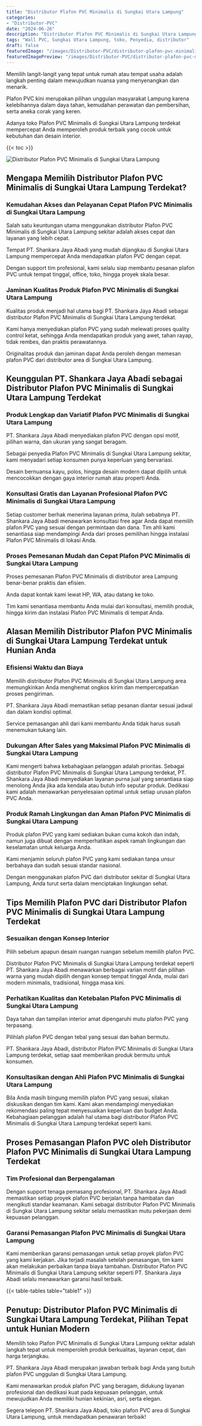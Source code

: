```yaml
---
title: "Distributor Plafon PVC Minimalis di Sungkai Utara Lampung"
categories:
- "Distributor-PVC"
date: "2024-06-26"
description: "Distributor Plafon PVC Minimalis di Sungkai Utara Lampung bagi rumah, perkantoran, dan ritel. Material unggulan, variasi motif, pilihan warna elegan, dengan servis instalasi oleh tenaga ahli berpengalaman dan kepastian resmi!|Jasa distribusi Plafon PVC Minimalis di Sungkai Utara Lampung bagi keperluan rumah, perkantoran, atau toko, dengan produk terbaik dan pemasangan oleh teknisi profesional dan garansi resmi.|Pilihan Plafon PVC Minimalis di Sungkai Utara Lampung yang andal bagi tempat tinggal, kantor, serta gerai, bersama panel terbaik dan penempatan ditangani oleh teknisi profesional dan kepastian resmi.|Penjualan Plafon PVC Minimalis di Sungkai Utara Lampung untuk hunian, kantor, serta gerai, beserta produk terbaik dan instalasi ditangani oleh tenaga ahli berpengalaman, lengkap dengan jaminan resmi.}"
tags: "Wall PVC, Sungkai Utara Lampung, toko, Penyedia, distributor"
draft: false
featuredImage: "/images/Distributor-PVC/distributor-plafon-pvc-minimalis-di-sungkai-utara-lampung.png"
featuredImagePreview: "/images/Distributor-PVC/distributor-plafon-pvc-minimalis-di-sungkai-utara-lampung.png"
---
```


Memilih langit-langit yang tepat untuk rumah atau tempat usaha adalah langkah penting dalam mewujudkan nuansa yang menyenangkan dan menarik.

Plafon PVC kini merupakan pilihan unggulan masyarakat Lampung karena kelebihannya dalam daya tahan, kemudahan perawatan dan pembersihan, serta aneka corak yang keren.

Adanya toko Plafon PVC Minimalis di Sungkai Utara Lampung terdekat mempercepat Anda memperoleh produk terbaik yang cocok untuk kebutuhan dan desain interior.

{{< toc >}}

![Distributor Plafon PVC Minimalis di Sungkai Utara Lampung](/images/Distributor-PVC/Distributor-Plafon-PVC-Minimalis-di-Sungkai-Utara-Lampung.png)

## Mengapa Memilih Distributor Plafon PVC Minimalis di Sungkai Utara Lampung Terdekat?

### Kemudahan Akses dan Pelayanan Cepat Plafon PVC Minimalis di Sungkai Utara Lampung

Salah satu keuntungan utama menggunakan distributor Plafon PVC Minimalis di Sungkai Utara Lampung sekitar adalah akses cepat dan layanan yang lebih cepat.

Tempat PT. Shankara Jaya Abadi yang mudah dijangkau di Sungkai Utara Lampung mempercepat Anda mendapatkan plafon PVC dengan cepat.

Dengan support tim profesional, kami selalu siap membantu pesanan plafon PVC untuk tempat tinggal, office, toko, hingga proyek skala besar.

### Jaminan Kualitas Produk Plafon PVC Minimalis di Sungkai Utara Lampung

Kualitas produk menjadi hal utama bagi PT. Shankara Jaya Abadi sebagai distributor Plafon PVC Minimalis di Sungkai Utara Lampung terdekat.

Kami hanya menyediakan plafon PVC yang sudah melewati proses quality control ketat, sehingga Anda mendapatkan produk yang awet, tahan rayap, tidak rembes, dan praktis perawatannya.

Originalitas produk dan jaminan dapat Anda peroleh dengan memesan plafon PVC dari distributor area di Sungkai Utara Lampung.

## Keunggulan PT. Shankara Jaya Abadi sebagai Distributor Plafon PVC Minimalis di Sungkai Utara Lampung Terdekat

### Produk Lengkap dan Variatif Plafon PVC Minimalis di Sungkai Utara Lampung

PT. Shankara Jaya Abadi menyediakan plafon PVC dengan opsi motif, pilihan warna, dan ukuran yang sangat beragam.

Sebagai penyedia Plafon PVC Minimalis di Sungkai Utara Lampung sekitar, kami menyadari setiap konsumen punya keperluan yang bervariasi.

Desain bernuansa kayu, polos, hingga desain modern dapat dipilih untuk mencocokkan dengan gaya interior rumah atau properti Anda.

### Konsultasi Gratis dan Layanan Profesional Plafon PVC Minimalis di Sungkai Utara Lampung

Setiap customer berhak menerima layanan prima, itulah sebabnya PT. Shankara Jaya Abadi menawarkan konsultasi free agar Anda dapat memilih plafon PVC yang sesuai dengan permintaan dan dana. Tim ahli kami senantiasa siap mendampingi Anda dari proses pemilihan hingga instalasi Plafon PVC Minimalis di lokasi Anda.

### Proses Pemesanan Mudah dan Cepat Plafon PVC Minimalis di Sungkai Utara Lampung

Proses pemesanan Plafon PVC Minimalis di distributor area Lampung benar-benar praktis dan efisien.

Anda dapat kontak kami lewat HP, WA, atau datang ke toko.

Tim kami senantiasa membantu Anda mulai dari konsultasi, memilih produk, hingga kirim dan instalasi Plafon PVC Minimalis di tempat Anda.

## Alasan Memilih Distributor Plafon PVC Minimalis di Sungkai Utara Lampung Terdekat untuk Hunian Anda

### Efisiensi Waktu dan Biaya

Memilih distributor Plafon PVC Minimalis di Sungkai Utara Lampung area memungkinkan Anda menghemat ongkos kirim dan mempercepatkan proses pengiriman.

PT. Shankara Jaya Abadi memastikan setiap pesanan diantar sesuai jadwal dan dalam kondisi optimal.

Service pemasangan ahli dari kami membantu Anda tidak harus susah menemukan tukang lain.

### Dukungan After Sales yang Maksimal Plafon PVC Minimalis di Sungkai Utara Lampung

Kami mengerti bahwa kebahagiaan pelanggan adalah prioritas. Sebagai distributor Plafon PVC Minimalis di Sungkai Utara Lampung terdekat, PT. Shankara Jaya Abadi menyediakan layanan purna jual yang senantiasa siap menolong Anda jika ada kendala atau butuh info seputar produk. Dedikasi kami adalah menawarkan penyelesaian optimal untuk setiap urusan plafon PVC Anda.

### Produk Ramah Lingkungan dan Aman Plafon PVC Minimalis di Sungkai Utara Lampung

Produk plafon PVC yang kami sediakan bukan cuma kokoh dan indah, namun juga dibuat dengan memperhatikan aspek ramah lingkungan dan keselamatan untuk keluarga Anda.

Kami menjamin seluruh plafon PVC yang kami sediakan tanpa unsur berbahaya dan sudah sesuai standar nasional.

Dengan menggunakan plafon PVC dari distributor sekitar di Sungkai Utara Lampung, Anda turut serta dalam menciptakan lingkungan sehat.

## Tips Memilih Plafon PVC dari Distributor Plafon PVC Minimalis di Sungkai Utara Lampung Terdekat

### Sesuaikan dengan Konsep Interior

Pilih sebelum apapun desain ruangan ruangan sebelum memilih plafon PVC.

Distributor Plafon PVC Minimalis di Sungkai Utara Lampung terdekat seperti PT. Shankara Jaya Abadi menawarkan berbagai varian motif dan pilihan warna yang mudah dipilih dengan konsep tempat tinggal Anda, mulai dari modern minimalis, tradisional, hingga masa kini.

### Perhatikan Kualitas dan Ketebalan Plafon PVC Minimalis di Sungkai Utara Lampung

Daya tahan dan tampilan interior amat dipengaruhi mutu plafon PVC yang terpasang.

Pilihlah plafon PVC dengan tebal yang sesuai dan bahan bermutu.

PT. Shankara Jaya Abadi, distributor Plafon PVC Minimalis di Sungkai Utara Lampung terdekat, setiap saat memberikan produk bermutu untuk konsumen.

### Konsultasikan dengan Ahli Plafon PVC Minimalis di Sungkai Utara Lampung

Bila Anda masih bingung memilih plafon PVC yang sesuai, silakan diskusikan dengan tim kami. Kami akan mendampingi menyediakan rekomendasi paling tepat menyesuaikan keperluan dan budget Anda. Kebahagiaan pelanggan adalah hal utama bagi distributor Plafon PVC Minimalis di Sungkai Utara Lampung terdekat seperti kami.

## Proses Pemasangan Plafon PVC oleh Distributor Plafon PVC Minimalis di Sungkai Utara Lampung Terdekat

### Tim Profesional dan Berpengalaman

Dengan support tenaga pemasang profesional, PT. Shankara Jaya Abadi memastikan setiap proyek plafon PVC berjalan tanpa hambatan dan mengikuti standar keamanan. Kami sebagai distributor Plafon PVC Minimalis di Sungkai Utara Lampung sekitar selalu memastikan mutu pekerjaan demi kepuasan pelanggan.

### Garansi Pemasangan Plafon PVC Minimalis di Sungkai Utara Lampung

Kami memberikan garansi pemasangan untuk setiap proyek plafon PVC yang kami kerjakan. Jika terjadi masalah setelah pemasangan, tim kami akan melakukan perbaikan tanpa biaya tambahan. Distributor Plafon PVC Minimalis di Sungkai Utara Lampung sekitar seperti PT. Shankara Jaya Abadi selalu menawarkan garansi hasil terbaik.

{{< table-tables table="table1" >}}

## Penutup: Distributor Plafon PVC Minimalis di Sungkai Utara Lampung Terdekat, Pilihan Tepat untuk Hunian Modern

Memilih toko Plafon PVC Minimalis di Sungkai Utara Lampung sekitar adalah langkah tepat untuk memperoleh produk berkualitas, layanan cepat, dan harga terjangkau.

PT. Shankara Jaya Abadi merupakan jawaban terbaik bagi Anda yang butuh plafon PVC unggulan di Sungkai Utara Lampung.

Kami menawarkan produk plafon PVC yang beragam, didukung layanan profesional dan dedikasi kuat pada kepuasan pelanggan, untuk mewujudkan Anda memiliki hunian kekinian, asri, serta elegan.

Segera telepon PT. Shankara Jaya Abadi, toko plafon PVC area di Sungkai Utara Lampung, untuk mendapatkan penawaran terbaik!
